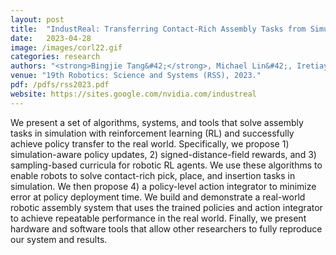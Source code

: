 ```yaml
---
layout: post
title:  "IndustReal: Transferring Contact-Rich Assembly Tasks from Simulation to Reality"
date:   2023-04-28
image: /images/corl22.gif
categories: research
authors: "<strong>Bingjie Tang&#42;</strong>, Michael Lin&#42;, Iretiayo Akinola, Ankur Handa, Gaurav Sukhatme, Fabio Ramos, Dieter Fox, Yashraj Narang. (&#42;Equal Contribution)"
venue: "19th Robotics: Science and Systems (RSS), 2023."
pdf: /pdfs/rss2023.pdf
website: https://sites.google.com/nvidia.com/industreal
---
```

We present a set of algorithms, systems, and tools that solve assembly tasks in simulation with reinforcement learning (RL) and successfully achieve policy transfer to the real world. Specifically, we propose 1) simulation-aware policy updates, 2) signed-distance-field rewards, and 3) sampling-based curricula for robotic RL agents. We use these algorithms to enable robots to solve contact-rich pick, place, and insertion tasks in simulation. We then propose 4) a policy-level action integrator to minimize error at policy deployment time. We build and demonstrate a real-world robotic assembly system that uses the trained policies and action integrator to achieve repeatable performance in the real world. Finally, we present hardware and software tools that allow other researchers to fully reproduce our system and results.